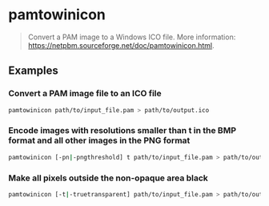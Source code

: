 # pamtowinicon

> Convert a PAM image to a Windows ICO file. More information: <https://netpbm.sourceforge.net/doc/pamtowinicon.html>.

## Examples

### Convert a PAM image file to an ICO file

```bash
pamtowinicon path/to/input_file.pam > path/to/output.ico
```

### Encode images with resolutions smaller than t in the BMP format and all other images in the PNG format

```bash
pamtowinicon [-pn|-pngthreshold] t path/to/input_file.pam > path/to/output.ico
```

### Make all pixels outside the non-opaque area black

```bash
pamtowinicon [-t|-truetransparent] path/to/input_file.pam > path/to/output.ico
```
